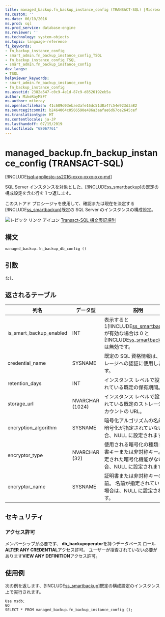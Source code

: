 ```yaml
---
title: managed_backup.fn_backup_instance_config (TRANSACT-SQL) |Microsoft Docs
ms.custom: ''
ms.date: 06/10/2016
ms.prod: sql
ms.prod_service: database-engine
ms.reviewer: ''
ms.technology: system-objects
ms.topic: language-reference
f1_keywords:
- fn_backup_instance_config
- smart_admin.fn_backup_instance_config_TSQL
- fn_backup_instance_config_TSQL
- smart_admin.fn_backup_instance_config
dev_langs:
- TSQL
helpviewer_keywords:
- smart_admin.fn_backup_instance_config
- fn_backup_instance_config
ms.assetid: 2382a547-c0c9-4e1d-87c9-d8526192eb5a
author: MikeRayMSFT
ms.author: mikeray
ms.openlocfilehash: 41c689d03ebae3afe16dc51d8a47c54e923d3a82
ms.sourcegitcommit: b2464064c0566590e486a3aafae6d67ce2645cef
ms.translationtype: MT
ms.contentlocale: ja-JP
ms.lasthandoff: 07/15/2019
ms.locfileid: "68067761"
---
```

# <a name="managedbackupfnbackupinstanceconfig-transact-sql"></a>managed_backup.fn_backup_instance_config (TRANSACT-SQL)
[!INCLUDE[tsql-appliesto-ss2016-xxxx-xxxx-xxx-md](../../includes/tsql-appliesto-ss2016-xxxx-xxxx-xxx-md.md)]

  SQL Server インスタンスを対象とした、[!INCLUDE[ss_smartbackup](../../includes/ss-smartbackup-md.md)]の既定の構成設定を含む行を 1 つ返します。  
  
 このストアド プロシージャを使用して、確認または現在を決定する[!INCLUDE[ss_smartbackup](../../includes/ss-smartbackup-md.md)]既定の SQL Server のインスタンスの構成設定。  
  
  
 ![トピック リンク アイコン](../../database-engine/configure-windows/media/topic-link.gif "トピック リンク アイコン") [Transact-SQL 構文表記規則](../../t-sql/language-elements/transact-sql-syntax-conventions-transact-sql.md)  
  
## <a name="syntax"></a>構文  
  
```sql  
managed_backup.fn_backup_db_config ()  
```  
  
##  <a name="Arguments"></a> 引数  
 なし  
  
## <a name="table-returned"></a>返されるテーブル  
  
|列名|データ型|説明|  
|-----------------|---------------|-----------------|  
|is_smart_backup_enabled|INT|表示すると 1[!INCLUDE[ss_smartbackup](../../includes/ss-smartbackup-md.md)]が有効な場合は 0 と[!INCLUDE[ss_smartbackup](../../includes/ss-smartbackup-md.md)]は無効です。|  
|credential_name|SYSNAME|既定の SQL 資格情報は、ストレージへの認証に使用します。|  
|retention_days|INT|インスタンス レベルで設定されている既定の保有期間。|  
|storage_url|NVARCHAR (1024)|インスタンス レベルで設定されている既定のストレージ アカウントの URL。|  
|encryption_algorithm|SYSNAME|暗号化アルゴリズムの名前。 暗号化が指定されていない場合、NULL に設定されます。|  
|encryptor_type|NVARCHAR (32)|使用される暗号化の種類:証明書キーまたは非対称キー。 指定された暗号化機能がない場合、NULL に設定されます。|  
|encryptor_name|SYSNAME|証明書または非対称キーの名前。 名前が指定されていない場合は、NULL に設定されます。|  
  
## <a name="security"></a>セキュリティ  
  
### <a name="permissions"></a>アクセス許可  
 メンバーシップが必要です、 **db_backupoperator**を持つデータベース ロール**ALTER ANY CREDENTIAL**アクセス許可。 ユーザーが拒否されていない必要があります**VIEW ANY DEFINITION**アクセス許可。  
  
## <a name="examples"></a>使用例  
 次の例を返します、[!INCLUDE[ss_smartbackup](../../includes/ss-smartbackup-md.md)]既定の構成設定のインスタンス上で実行されます。  
  
```  
Use msdb;  
GO  
SELECT * FROM managed_backup.fn_backup_instance_config ();  
  
```  
  
  
